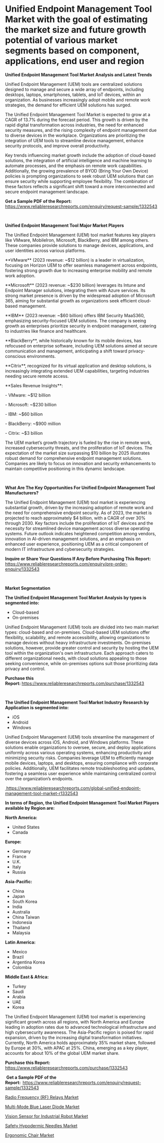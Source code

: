 <p><h1>Unified Endpoint Management Tool Market with the goal of estimating the market size and future growth potential of various market segments based on component, applications, end user and region</h1></p><p><strong>Unified Endpoint Management Tool Market Analysis and Latest Trends</strong></p>
<p><p>Unified Endpoint Management (UEM) tools are centralized solutions designed to manage and secure a wide array of endpoints, including desktops, laptops, smartphones, tablets, and IoT devices, within an organization. As businesses increasingly adopt mobile and remote work strategies, the demand for efficient UEM solutions has surged. </p><p>The Unified Endpoint Management Tool Market is expected to grow at a CAGR of 13.7% during the forecast period. This growth is driven by the rapid digital transformation across industries, the need for enhanced security measures, and the rising complexity of endpoint management due to diverse devices in the workplace. Organizations are prioritizing the integration of UEM tools to streamline device management, enhance security protocols, and improve overall productivity.</p><p>Key trends influencing market growth include the adoption of cloud-based solutions, the integration of artificial intelligence and machine learning to automate processes, and the emphasis on remote work capabilities. Additionally, the growing prevalence of BYOD (Bring Your Own Device) policies is prompting organizations to seek robust UEM solutions that can ensure security while supporting employee flexibility. The combination of these factors reflects a significant shift toward a more interconnected and secure endpoint management landscape.</p></p>
<p><strong>Get a Sample PDF of the Report:&nbsp;</strong> <a href="https://www.reliableresearchreports.com/enquiry/request-sample/1332543?utm_campaign=10&utm_medium=2&utm_source=Github&utm_content=ia&utm_term=01102024&utm_id=unified-endpoint-management-tool">https://www.reliableresearchreports.com/enquiry/request-sample/1332543</a></p>
<p>&nbsp;</p>
<p><strong>Unified Endpoint Management Tool Major Market Players</strong></p>
<p><p>The Unified Endpoint Management (UEM) tool market features key players like VMware, MobileIron, Microsoft, BlackBerry, and IBM among others. These companies provide solutions to manage devices, applications, and user identities across various platforms.</p><p>**VMware** (2023 revenue: ~$12 billion) is a leader in virtualization, focusing on Horizon UEM to offer seamless management across endpoints, fostering strong growth due to increasing enterprise mobility and remote work adoption.</p><p>**Microsoft** (2023 revenue: ~$230 billion) leverages its Intune and Endpoint Manager solutions, integrating them with Azure services. Its strong market presence is driven by the widespread adoption of Microsoft 365, aiming for substantial growth as organizations seek efficient cloud-based management.</p><p>**IBM** (2023 revenue: ~$60 billion) offers IBM Security MaaS360, emphasizing security-focused UEM solutions. The company is seeing growth as enterprises prioritize security in endpoint management, catering to industries like finance and healthcare.</p><p>**BlackBerry**, while historically known for its mobile devices, has refocused on enterprise software, including UEM solutions aimed at secure communication and management, anticipating a shift toward privacy-conscious environments.</p><p>**Citrix**, recognized for its virtual application and desktop solutions, is increasingly integrating extended UEM capabilities, targeting industries needing secure remote access.</p><p>**Sales Revenue Insights**: </p><p>- VMware: ~$12 billion</p><p>- Microsoft: ~$230 billion</p><p>- IBM: ~$60 billion</p><p>- BlackBerry: ~$900 million</p><p>- Citrix: ~$3 billion</p><p>The UEM market’s growth trajectory is fueled by the rise in remote work, increased cybersecurity threats, and the proliferation of IoT devices. The expectation of the market size surpassing $10 billion by 2025 illustrates robust demand for comprehensive endpoint management solutions. Companies are likely to focus on innovation and security enhancements to maintain competitive positioning in this dynamic landscape.</p></p>
<p>&nbsp;</p>
<p><strong>What Are The Key Opportunities For Unified Endpoint Management Tool Manufacturers?</strong></p>
<p><p>The Unified Endpoint Management (UEM) tool market is experiencing substantial growth, driven by the increasing adoption of remote work and the need for comprehensive endpoint security. As of 2023, the market is projected to reach approximately $4 billion, with a CAGR of over 30% through 2030. Key factors include the proliferation of IoT devices and the necessity for streamlined device management across diverse operating systems. Future outlook indicates heightened competition among vendors, innovation in AI-driven management solutions, and an emphasis on enhanced user experience, positioning UEM as a critical component of modern IT infrastructure and cybersecurity strategies.</p></p>
<p><strong>Inquire or Share Your Questions If Any Before Purchasing This Report:</strong> <a href="https://www.reliableresearchreports.com/enquiry/pre-order-enquiry/1332543?utm_campaign=10&utm_medium=2&utm_source=Github&utm_content=ia&utm_term=01102024&utm_id=unified-endpoint-management-tool">https://www.reliableresearchreports.com/enquiry/pre-order-enquiry/1332543</a></p>
<p>&nbsp;</p>
<p><strong>Market Segmentation</strong></p>
<p><strong>The Unified Endpoint Management Tool Market Analysis by types is segmented into:</strong></p>
<p><ul><li>Cloud-based</li><li>On-premises</li></ul></p>
<p><p>Unified Endpoint Management (UEM) tools are divided into two main market types: cloud-based and on-premises. Cloud-based UEM solutions offer flexibility, scalability, and remote accessibility, allowing organizations to manage devices without heavy infrastructure investments. On-premises solutions, however, provide greater control and security by hosting the UEM tool within the organization's own infrastructure. Each approach caters to different organizational needs, with cloud solutions appealing to those seeking convenience, while on-premises options suit those prioritizing data privacy and control.</p></p>
<p><strong>Purchase this Report:&nbsp;</strong><a href="https://www.reliableresearchreports.com/purchase/1332543?utm_campaign=10&utm_medium=2&utm_source=Github&utm_content=ia&utm_term=01102024&utm_id=unified-endpoint-management-tool">https://www.reliableresearchreports.com/purchase/1332543</a></p>
<p>&nbsp;</p>
<p><strong>The Unified Endpoint Management Tool Market Industry Research by Application is segmented into:</strong></p>
<p><ul><li>iOS</li><li>Android</li><li>Windows</li></ul></p>
<p><p>Unified Endpoint Management (UEM) tools streamline the management of diverse devices across iOS, Android, and Windows platforms. These solutions enable organizations to oversee, secure, and deploy applications uniformly across various operating systems, enhancing productivity and minimizing security risks. Companies leverage UEM to efficiently manage mobile devices, laptops, and desktops, ensuring compliance with corporate policies. Additionally, UEM facilitates remote troubleshooting and updates, fostering a seamless user experience while maintaining centralized control over the organization’s endpoints.</p></p>
<p><a href="https://www.reliableresearchreports.com/global-unified-endpoint-management-tool-market-r1332543?utm_campaign=10&utm_medium=2&utm_source=Github&utm_content=ia&utm_term=01102024&utm_id=unified-endpoint-management-tool">&nbsp;https://www.reliableresearchreports.com/global-unified-endpoint-management-tool-market-r1332543</a></p>
<p><strong>In terms of Region, the Unified Endpoint Management Tool Market Players available by Region are:</strong></p>
<p>
    <p> <strong> North America: </strong>
        <ul>
            <li>United States</li>
            <li>Canada</li>
        </ul>
        </p> 
    <p> <strong> Europe: </strong>
        <ul>
            <li>Germany</li>
            <li>France</li>
            <li>U.K.</li>
            <li>Italy</li>
            <li>Russia</li>
        </ul>
        </p> 
    <p> <strong> Asia-Pacific: </strong>
        <ul>
            <li>China</li>
            <li>Japan</li>
            <li>South Korea</li>
            <li>India</li>
            <li>Australia</li>
            <li>China Taiwan</li>
            <li>Indonesia</li>
            <li>Thailand</li>
            <li>Malaysia</li>
        </ul>
        </p> 
    <p> <strong> Latin America: </strong>
        <ul>
            <li>Mexico</li>
            <li>Brazil</li>
            <li>Argentina Korea</li>
            <li>Colombia</li>
        </ul>
        </p> 
    <p> <strong> Middle East & Africa: </strong>
        <ul>
            <li>Turkey</li>
            <li>Saudi</li>
            <li>Arabia</li>
            <li>UAE</li>
            <li>Korea</li>
        </ul>
    </p>
    </p>
<p><p>The Unified Endpoint Management (UEM) tool market is experiencing significant growth across all regions, with North America and Europe leading in adoption rates due to advanced technological infrastructure and high cybersecurity awareness. The Asia-Pacific region is poised for rapid expansion, driven by the increasing digital transformation initiatives. Currently, North America holds approximately 35% market share, followed by Europe at 30%, with APAC at 25%. China, emerging as a key player, accounts for about 10% of the global UEM market share.</p></p>
<p><strong>Purchase this Report: </strong><a href="https://www.reliableresearchreports.com/purchase/1332543?utm_campaign=10&utm_medium=2&utm_source=Github&utm_content=ia&utm_term=01102024&utm_id=unified-endpoint-management-tool">https://www.reliableresearchreports.com/purchase/1332543</a></p>
<p>&nbsp;<strong>Get a Sample PDF of the Report:&nbsp;&nbsp;</strong><a href="https://www.reliableresearchreports.com/enquiry/request-sample/1332543?utm_campaign=10&utm_medium=2&utm_source=Github&utm_content=ia&utm_term=01102024&utm_id=unified-endpoint-management-tool">https://www.reliableresearchreports.com/enquiry/request-sample/1332543</a></p>
<p><strong></strong></p>
<p><p><a href="https://issuu.com/reportprime-2/docs/radio-frequency-rf-relays-market-si_89e5bc6e441b08?utm_campaign=10&utm_medium=2&utm_source=Github&utm_content=ia&utm_term=01102024&utm_id=unified-endpoint-management-tool">Radio Frequency (RF) Relays Market</a></p><p><a href="https://issuu.com/reportprime-2/docs/multi-mode-blue-laser-diode-market-_5ec1322926285a?utm_campaign=10&utm_medium=2&utm_source=Github&utm_content=ia&utm_term=01102024&utm_id=unified-endpoint-management-tool">Multi-Mode Blue Laser Diode Market</a></p><p><a href="https://github.com/hgf64gh/Market-Research-Report-List-1/blob/main/vision-sensor-for-industrial-robot-market.md?utm_campaign=10&utm_medium=2&utm_source=Github&utm_content=ia&utm_term=01102024&utm_id=unified-endpoint-management-tool">Vision Sensor for Industrial Robot Market</a></p><p><a href="https://www.linkedin.com/pulse/unveiling-market-trends-global-safety-hypodermic-needles-growth-ekdrc?utm_campaign=10&utm_medium=2&utm_source=Github&utm_content=ia&utm_term=01102024&utm_id=unified-endpoint-management-tool">Safety Hypodermic Needles Market</a></p><p><a href="https://www.linkedin.com/pulse/booming-ergonomic-chair-market-sector-analysis-growth-projections-ztl9f?utm_campaign=10&utm_medium=2&utm_source=Github&utm_content=ia&utm_term=01102024&utm_id=unified-endpoint-management-tool">Ergonomic Chair Market</a></p></p>